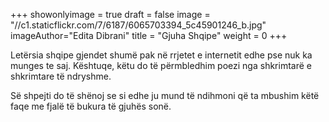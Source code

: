 +++
showonlyimage = true
draft = false
image = "//c1.staticflickr.com/7/6187/6065703394_5c45901246_b.jpg"
imageAuthor="Edita Dibrani"
title = "Gjuha Shqipe"
weight = 0
+++


Letërsia shqipe gjendet shumë pak në rrjetet e internetit edhe pse nuk ka munges te saj. Kështuqe, këtu do të përmbledhim poezi nga shkrimtarë e shkrimtare të ndryshme.

Së shpejti do të shënoj se si edhe ju mund të ndihmoni që ta mbushim këtë faqe me fjalë të bukura të gjuhës sonë.